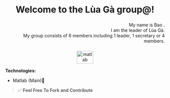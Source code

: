 <br clear="both">

<h1 align="center">Welcome to the Lùa Gà group@!</h1>

###

<p align="right">My name is Bao .<br>I am the leader of Lùa Gà.<br>My group consists of 6 members including 1 leader, 1 secretary or 4 members.</p>

###

<div align="center">
  <img src="https://cdn.jsdelivr.net/gh/devicons/devicon/icons/matlab/matlab-original.svg" height="40" width="52" alt="matlab logo"  />
</div>


**Technologies:**
- Matlab (Main)🚀

> ✅ **Feel Free To Fork and Contribute**
